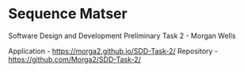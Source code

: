 # Sequence Matser

Software Design and Development Preliminary Task 2 - Morgan Wells

Application - https://morga2.github.io/SDD-Task-2/
Repository - https://github.com/Morga2/SDD-Task-2/
